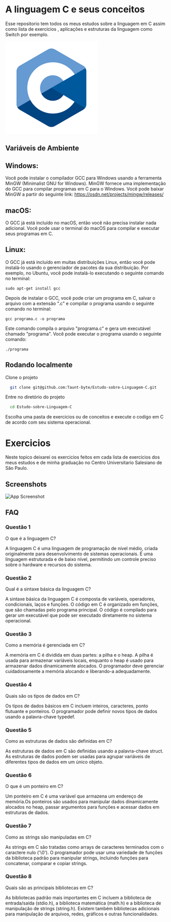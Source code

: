 # A linguagem C e seus conceitos

Esse repositorio tem todos os meus estudos sobre a linguagem em C assim como lista de exercicios , aplicações e estruturas da linguagem como Switch por exemplo.

![Logo](https://raw.githubusercontent.com/github/explore/f3e22f0dca2be955676bc70d6214b95b13354ee8/topics/c/c.png)


## Variáveis de Ambiente

## Windows:

Você pode instalar o compilador GCC para Windows usando a ferramenta MinGW (Minimalist GNU for Windows). MinGW fornece uma implementação do GCC para compilar programas em C para o Windows. Você pode baixar MinGW a partir do seguinte link: https://osdn.net/projects/mingw/releases/

## macOS:

O GCC já está incluído no macOS, então você não precisa instalar nada adicional. Você pode usar o terminal do macOS para compilar e executar seus programas em C.

## Linux:

O GCC já está incluído em muitas distribuições Linux, então você pode instalá-lo usando o gerenciador de pacotes da sua distribuição. Por exemplo, no Ubuntu, você pode instalá-lo executando o seguinte comando no terminal:

    sudo apt-get install gcc

Depois de instalar o GCC, você pode criar um programa em C, salvar o arquivo com a extensão ".c" e compilar o programa usando o seguinte comando no terminal:

    gcc programa.c -o programa

Este comando compila o arquivo "programa.c" e gera um executável chamado "programa". Você pode executar o programa usando o seguinte comando:

    ./programa


## Rodando localmente

Clone o projeto

```bash
  git clone git@github.com:Taunt-byte/Estudo-sobre-Linguagem-C.git
```

Entre no diretório do projeto

```bash
  cd Estudo-sobre-Linguagem-C
```

Escolha uma pasta de exercicios ou de conceitos e execute o codigo em C de acordo com seu sistema operacional.


# Exercicios

Neste topico deixarei os exercicios feitos em cada lista de exercicios dos meus estudos e de minha graduação no Centro Universitario Salesiano de São Paulo.


## Screenshots

![App Screenshot](https://via.placeholder.com/468x300?text=App+Screenshot+Here)

## FAQ

### Questão 1

O que é a linguagem C?

A linguagem C é uma linguagem de programação de nível médio, criada originalmente para desenvolvimento de sistemas operacionais. É uma linguagem estruturada e de baixo nível, permitindo um controle preciso sobre o hardware e recursos do sistema.

### Questão 2

Qual é a sintaxe básica da linguagem C? 

A sintaxe básica da linguagem C é composta de variáveis, operadores, condicionais, laços e funções. O código em C é organizado em funções, que são chamadas pelo programa principal. O código é compilado para gerar um executável que pode ser executado diretamente no sistema operacional.

### Questão 3

Como a memória é gerenciada em C?

A memória em C é dividida em duas partes: a pilha e o heap. A pilha é usada para armazenar variáveis locais, enquanto o heap é usado para armazenar dados dinamicamente alocados. O programador deve gerenciar cuidadosamente a memória alocando e liberando-a adequadamente.

### Questão 4

Quais são os tipos de dados em C?

Os tipos de dados básicos em C incluem inteiros, caracteres, ponto flutuante e ponteiros. O programador pode definir novos tipos de dados usando a palavra-chave typedef.

### Questão 5

Como as estruturas de dados são definidas em C?
    
As estruturas de dados em C são definidas usando a palavra-chave struct. As estruturas de dados podem ser usadas para agrupar variáveis de diferentes tipos de dados em um único objeto.

### Questão 6

O que é um ponteiro em C?

Um ponteiro em C é uma variável que armazena um endereço de memória.Os ponteiros são usados para manipular dados dinamicamente alocados no heap, passar argumentos para funções e acessar dados em estruturas de dados.

### Questão 7

Como as strings são manipuladas em C?

As strings em C são tratadas como arrays de caracteres terminados com o caractere nulo ('\0'). O programador pode usar uma variedade de funções da biblioteca padrão para manipular strings, incluindo funções para concatenar, comparar e copiar strings.

### Questão 8

Quais são as principais bibliotecas em C?
    
As bibliotecas padrão mais importantes em C incluem a biblioteca de entrada/saída (stdio.h), a biblioteca matemática (math.h) e a biblioteca de manipulação de strings (string.h). Existem também bibliotecas adicionais para manipulação de arquivos, redes, gráficos e outras funcionalidades.